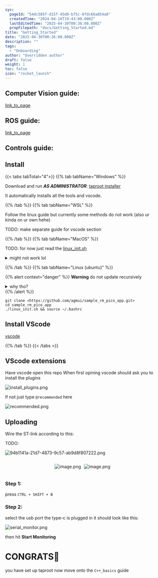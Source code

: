 ```yaml
---
sys:
  pageId: "54dc585f-d15f-45d0-b75c-8fdc66a854a8"
  createdTime: "2024-04-16T19:43:00.000Z"
  lastEditedTime: "2025-04-30T00:36:00.000Z"
  propFilepath: "docs/Getting_Started.md"
title: "Getting_Started"
date: "2025-04-30T00:36:00.000Z"
description: ""
tags:
  - "Onboarding"
author: "Overridden author"
draft: false
weight: 1
toc: false
icon: "rocket_launch"
---
```


## Computer Vision guide:

[link_to_page](86d45bc0-388b-4d26-8848-44f255f73d0e)

## ROS guide:

[link_to_page](3c76c1de-ec8f-46d6-8b0a-294005edc2d5)

## Controls guide:

## Install

{{< tabs tabTotal="4">}}
{{% tab tabName="Windows" %}}

Download and run _**AS ADMINISTRATOR**_: [taproot installer](https://github.com/Thornbots/TeachingFreshies/releases/tag/1.0)

It automatically installs all the tools and vscode.

{{% /tab %}}
{{% tab tabName="WSL" %}}

Follow the linux guide but currently some methods do not work (also ur kinda on ur own hehe)

TODO: make separate guide for vscode section

{{% /tab %}}
{{% tab tabName="MacOS" %}}

TODO: for now just read the [linux_init.sh](https://github.com/agmui/sample_rm_pico_app/blob/main/linux_init.sh)

<details>
<summary>might not work lol</summary>

`brew install libusb pkg-config`

Next install: [vscode](https://code.visualstudio.com/Download)

</details>

{{% /tab %}}
{{% tab tabName="Linux (ubuntu)" %}}

{{% alert context="danger" %}}
**Warning** do not update recursively
<details>
<summary>why tho?</summary>
There are some submodules that may go on for a while (like tinyusb) and I highly
recommend you don't need to get them.
If you want to see what submodules I update just look in `linux_init.sh`
</details>
{{% /alert %}}

```shell
git clone <https://github.com/agmui/sample_rm_pico_app.git>
cd sample_rm_pico_app
./linux_init.sh && source ~/.bashrc
```

## Install VScode

[vscode](https://code.visualstudio.com/Download)

{{% /tab %}}
{{< /tabs >}}

## VScode extensions

Have vscode open this repo
When first opining vscode should ask you to install the plugins

![install_plugins.png](https://prod-files-secure.s3.us-west-2.amazonaws.com/d518164a-d88e-44d1-a4ee-3adb3bd8bce0/89bd30f0-1825-4e77-867b-0a41ce370880/install_plugins.png?X-Amz-Algorithm=AWS4-HMAC-SHA256&X-Amz-Content-Sha256=UNSIGNED-PAYLOAD&X-Amz-Credential=ASIAZI2LB466WKKHONO5%2F20250626%2Fus-west-2%2Fs3%2Faws4_request&X-Amz-Date=20250626T061321Z&X-Amz-Expires=3600&X-Amz-Security-Token=IQoJb3JpZ2luX2VjEF4aCXVzLXdlc3QtMiJHMEUCIErDApGNtIqZc0hu3xmmUujvlL1hC2z73QcehYVWtuU1AiEAmgxeEzDSZBIKQnvWrEboxCkIg9aVBTKmB61v4OIClMYq%2FwMIVhAAGgw2Mzc0MjMxODM4MDUiDOsAGI2Wb7ILBBsHJyrcAzZDjBJxvorPXpa93CvX9bl17hcGO0TZub8u8ZVInRcuU536ACPGDttru8lrY5F8yvhLhm9hIPdNG3gzZC1cb2tNyw%2F8IeEVjgvns2Kkxu7iaanTu3kkLyXOBa8EEIf%2F65loYM7w%2F9w%2Fdh0NCkOfvXQV%2FB%2BvpMcYzB0zPH6xtyWrNYCX%2BYKx5QHlDE2rCDXMoIDa%2FdCyfFsxR%2FeURVs%2BeIAsGVV9KrjHVCm6nfEzgn13yKb2x%2Fdf7Z%2BuVX3v7072igQz5DgHWQjDwvt4ID0g1IYIu66rmGY9BKQJgCACbkdQuFuHUCMugCHCQ87WZYXFltX%2BWMT3wkdtsiKJAtAklO3Bd%2ByIxlinezOG6NV1n8tBXmXjIreIsQc%2FQ9xNBH3J32gqnmh7FXwgt0fZZJAWuI9plMHQAKvfQfdGiq2q5Cr33LvLncdCzvnln5Qh9sezIQc9D8B0v17sohafFUEJ5e1CxoLYyABlJ0TRHOCvmB11HxNT4kAWU7YHXDenjJ5fxdd0RXMZXjc6X1FHYIFDAdwhteMzM9R8WQhgaRaJI2zWXyIaF%2Fxe6bdN1Giuc3KMoHlXkBvucIvSEETwUTENJHlWK0fU%2BTZ2Ouh659qVgW44dIvVcMSefSp5p83bMN2x88IGOqUBdZt%2FIvejNONm7DTxdeh9u%2BxyLov7B2dev4L2lmI9lETT%2BKvKeQZT2qkoQtQiTglDOf%2BCJ%2BeuUKqlcEtiIxrUFHvZWn57MChFlUpuv0yP8m70P0j9qv32sAZnLs4zTC%2FKKmYO11uWkjdgiQ95X7qfHeKBKTCAcaaqGbdmwXr0oIOYoLnT5kJrJAYI%2BNvthC%2FRkmcuAXotkNFsxwJdY%2BgiwAwvgE4d&X-Amz-Signature=7effd513fc54aaf38d6e04363500d3690270285f8d23c7fbf922caa3ec17b121&X-Amz-SignedHeaders=host&x-amz-checksum-mode=ENABLED&x-id=GetObject)

If not just type `@recommended` here  

![recommended.png](https://prod-files-secure.s3.us-west-2.amazonaws.com/d518164a-d88e-44d1-a4ee-3adb3bd8bce0/61e661e9-5d85-4dfc-be0d-8d2097a5e793/recommended.png?X-Amz-Algorithm=AWS4-HMAC-SHA256&X-Amz-Content-Sha256=UNSIGNED-PAYLOAD&X-Amz-Credential=ASIAZI2LB466WKKHONO5%2F20250626%2Fus-west-2%2Fs3%2Faws4_request&X-Amz-Date=20250626T061321Z&X-Amz-Expires=3600&X-Amz-Security-Token=IQoJb3JpZ2luX2VjEF4aCXVzLXdlc3QtMiJHMEUCIErDApGNtIqZc0hu3xmmUujvlL1hC2z73QcehYVWtuU1AiEAmgxeEzDSZBIKQnvWrEboxCkIg9aVBTKmB61v4OIClMYq%2FwMIVhAAGgw2Mzc0MjMxODM4MDUiDOsAGI2Wb7ILBBsHJyrcAzZDjBJxvorPXpa93CvX9bl17hcGO0TZub8u8ZVInRcuU536ACPGDttru8lrY5F8yvhLhm9hIPdNG3gzZC1cb2tNyw%2F8IeEVjgvns2Kkxu7iaanTu3kkLyXOBa8EEIf%2F65loYM7w%2F9w%2Fdh0NCkOfvXQV%2FB%2BvpMcYzB0zPH6xtyWrNYCX%2BYKx5QHlDE2rCDXMoIDa%2FdCyfFsxR%2FeURVs%2BeIAsGVV9KrjHVCm6nfEzgn13yKb2x%2Fdf7Z%2BuVX3v7072igQz5DgHWQjDwvt4ID0g1IYIu66rmGY9BKQJgCACbkdQuFuHUCMugCHCQ87WZYXFltX%2BWMT3wkdtsiKJAtAklO3Bd%2ByIxlinezOG6NV1n8tBXmXjIreIsQc%2FQ9xNBH3J32gqnmh7FXwgt0fZZJAWuI9plMHQAKvfQfdGiq2q5Cr33LvLncdCzvnln5Qh9sezIQc9D8B0v17sohafFUEJ5e1CxoLYyABlJ0TRHOCvmB11HxNT4kAWU7YHXDenjJ5fxdd0RXMZXjc6X1FHYIFDAdwhteMzM9R8WQhgaRaJI2zWXyIaF%2Fxe6bdN1Giuc3KMoHlXkBvucIvSEETwUTENJHlWK0fU%2BTZ2Ouh659qVgW44dIvVcMSefSp5p83bMN2x88IGOqUBdZt%2FIvejNONm7DTxdeh9u%2BxyLov7B2dev4L2lmI9lETT%2BKvKeQZT2qkoQtQiTglDOf%2BCJ%2BeuUKqlcEtiIxrUFHvZWn57MChFlUpuv0yP8m70P0j9qv32sAZnLs4zTC%2FKKmYO11uWkjdgiQ95X7qfHeKBKTCAcaaqGbdmwXr0oIOYoLnT5kJrJAYI%2BNvthC%2FRkmcuAXotkNFsxwJdY%2BgiwAwvgE4d&X-Amz-Signature=f60c1c65b81374968d83ceb2c393ff8a273d5569e18d24e6ce618be0efed3d42&X-Amz-SignedHeaders=host&x-amz-checksum-mode=ENABLED&x-id=GetObject)

## Uploading

Wire the ST-link according to this:

TODO:

![94b1141a-21d7-4873-9c57-ab9d8f807222.png](https://prod-files-secure.s3.us-west-2.amazonaws.com/d518164a-d88e-44d1-a4ee-3adb3bd8bce0/e5fad17d-ab82-4300-9f4c-505ab4b1202c/94b1141a-21d7-4873-9c57-ab9d8f807222.png?X-Amz-Algorithm=AWS4-HMAC-SHA256&X-Amz-Content-Sha256=UNSIGNED-PAYLOAD&X-Amz-Credential=ASIAZI2LB466WKKHONO5%2F20250626%2Fus-west-2%2Fs3%2Faws4_request&X-Amz-Date=20250626T061321Z&X-Amz-Expires=3600&X-Amz-Security-Token=IQoJb3JpZ2luX2VjEF4aCXVzLXdlc3QtMiJHMEUCIErDApGNtIqZc0hu3xmmUujvlL1hC2z73QcehYVWtuU1AiEAmgxeEzDSZBIKQnvWrEboxCkIg9aVBTKmB61v4OIClMYq%2FwMIVhAAGgw2Mzc0MjMxODM4MDUiDOsAGI2Wb7ILBBsHJyrcAzZDjBJxvorPXpa93CvX9bl17hcGO0TZub8u8ZVInRcuU536ACPGDttru8lrY5F8yvhLhm9hIPdNG3gzZC1cb2tNyw%2F8IeEVjgvns2Kkxu7iaanTu3kkLyXOBa8EEIf%2F65loYM7w%2F9w%2Fdh0NCkOfvXQV%2FB%2BvpMcYzB0zPH6xtyWrNYCX%2BYKx5QHlDE2rCDXMoIDa%2FdCyfFsxR%2FeURVs%2BeIAsGVV9KrjHVCm6nfEzgn13yKb2x%2Fdf7Z%2BuVX3v7072igQz5DgHWQjDwvt4ID0g1IYIu66rmGY9BKQJgCACbkdQuFuHUCMugCHCQ87WZYXFltX%2BWMT3wkdtsiKJAtAklO3Bd%2ByIxlinezOG6NV1n8tBXmXjIreIsQc%2FQ9xNBH3J32gqnmh7FXwgt0fZZJAWuI9plMHQAKvfQfdGiq2q5Cr33LvLncdCzvnln5Qh9sezIQc9D8B0v17sohafFUEJ5e1CxoLYyABlJ0TRHOCvmB11HxNT4kAWU7YHXDenjJ5fxdd0RXMZXjc6X1FHYIFDAdwhteMzM9R8WQhgaRaJI2zWXyIaF%2Fxe6bdN1Giuc3KMoHlXkBvucIvSEETwUTENJHlWK0fU%2BTZ2Ouh659qVgW44dIvVcMSefSp5p83bMN2x88IGOqUBdZt%2FIvejNONm7DTxdeh9u%2BxyLov7B2dev4L2lmI9lETT%2BKvKeQZT2qkoQtQiTglDOf%2BCJ%2BeuUKqlcEtiIxrUFHvZWn57MChFlUpuv0yP8m70P0j9qv32sAZnLs4zTC%2FKKmYO11uWkjdgiQ95X7qfHeKBKTCAcaaqGbdmwXr0oIOYoLnT5kJrJAYI%2BNvthC%2FRkmcuAXotkNFsxwJdY%2BgiwAwvgE4d&X-Amz-Signature=d464a89d00dde24c1e6c5074979a6afdcaf70fd84414ac3a104a070bc6450314&X-Amz-SignedHeaders=host&x-amz-checksum-mode=ENABLED&x-id=GetObject)

<div style="display: flex;flex-direction: row; column-gap:10px; max-width: 630px;justify-content: center;">
<div>

![image.png](https://prod-files-secure.s3.us-west-2.amazonaws.com/d518164a-d88e-44d1-a4ee-3adb3bd8bce0/210ecb78-1116-4d7b-b9b7-2292f66fa2c2/image.png?X-Amz-Algorithm=AWS4-HMAC-SHA256&X-Amz-Content-Sha256=UNSIGNED-PAYLOAD&X-Amz-Credential=ASIAZI2LB466XAEN3VC3%2F20250626%2Fus-west-2%2Fs3%2Faws4_request&X-Amz-Date=20250626T061322Z&X-Amz-Expires=3600&X-Amz-Security-Token=IQoJb3JpZ2luX2VjEF4aCXVzLXdlc3QtMiJHMEUCIDM3DgJwJpJDjtVTN8R92vwWHsgVMzn61Rpdp8zVmd7EAiEA7uPRlD7NOtmDXTO3BbE7cnKZq4%2FmyHBrdV0KCbgIa9kq%2FwMIVhAAGgw2Mzc0MjMxODM4MDUiDFeWU1ALWc3lF3ZmIyrcAwrspCW%2B9%2BRHNw9v3xQj3cEUyUt3Mr1S09tPuwFrNi1K0olK3%2BrPxGPQK22cL1UYY%2BUZF%2BV8SndGCcTITNNTdLSkzkZJZgSOMgFMnB3hpjRglQWTGUvxlfOG%2F%2FfxcwUonsmxfpYl1lvd6swyCB34H22bsQIpTULD3taN5zP5wcC%2BNA7mL47Sh1w6J3gIrKWUtBlLXxxE%2BxyiMBFp6Jy70g8%2FFbKbsXlcuXdCsv%2ByWnDNnoG5VAN%2FIfPfDZvCQojhG%2B1JiGc5QT5BK%2FUxqd%2FGJg8GLl3J6xCI0p3cexOpl%2FfLR%2B8cuLEBKaikE46XU4nlGtYkf4xzwv3uCUooi84MsPpVXdh2rRXYxQI690xDreb2kRbnKCmhED0%2Bb8vU8bU4uMwey0KJqmhMmpV1FacTlmiCdtj%2BlOD1%2FqWzzQEQ7ejoALnimpt9rtT6Fj4%2BYIfs6cF5Fk0oaPM6vvf44CYbCU73L%2FUv5mYBq4ZHqbQw2nf%2BbJ74kE4i2lmQvazx6L52FOF4l3zjCAk46topqgqtAw6peY%2FXkCIYXPYDwUKcP77TdItER6NZdCNSHgKOqie1b%2FNmCJWJVziURVEH1YZE%2FjrF48drxo2HYEs0H7Il4QT5hNW0I3Xw8D5Oyg9OMKWy88IGOqUBx2g90j7cl4Xv0sSHb6stApWfZNy5SWtmDGoMK4ygAafi7oTe0UKxsnDdqtzT51Mc4Keg2xaXW%2Bk6%2FvQKx%2BvdRapyq50FF9f6s1gWNFSPst0un9OYIBWkEiVWRJdWe0gF6y3w6sayUEdKF%2BR82LRJg%2FquhT8EWgZBqsjbwf9Pe5iktkBTYAfNjkMjvEH%2FM06vjbwiQLW7KB5embVu8kTRCkPeT65s&X-Amz-Signature=ffa035eed89db65f8a5a13564ffdbe8271fbac01a6d6f131a06a329b738a3a4d&X-Amz-SignedHeaders=host&x-amz-checksum-mode=ENABLED&x-id=GetObject)

</div>
<div>

![image.png](https://prod-files-secure.s3.us-west-2.amazonaws.com/d518164a-d88e-44d1-a4ee-3adb3bd8bce0/33a0fd0f-8ca6-4a86-8e09-26e95ded1fff/image.png?X-Amz-Algorithm=AWS4-HMAC-SHA256&X-Amz-Content-Sha256=UNSIGNED-PAYLOAD&X-Amz-Credential=ASIAZI2LB466SAMG2AZO%2F20250626%2Fus-west-2%2Fs3%2Faws4_request&X-Amz-Date=20250626T061322Z&X-Amz-Expires=3600&X-Amz-Security-Token=IQoJb3JpZ2luX2VjEF4aCXVzLXdlc3QtMiJHMEUCIQCMNA1QpsOXxZwwo6aUTXMb%2BjD%2FKUPbfluxIX%2BOovwiYgIgbbXrevRBONxEq9jVDOFBYyvCz16fv1QLYg%2FVo1cwKcoq%2FwMIVxAAGgw2Mzc0MjMxODM4MDUiDH%2BCvAxy4qbPsIfn2ircA06YqHbWqesF%2BM%2Bo4tVfbyuy4%2BevvbaM1AdtTZJTkrjRnqcycigyM%2B988kT12q8gGLH%2BPPaQWGJ1hqBfMpktcy13gMBge6gB%2F4ia7T2LrRDtBEz9juTcq0cmZ1mffGUyLSa6ES7522Nyfcubj3RewTDypF%2FYkEfBF98fNI%2FczPqh2Owim9CeiRvDF3EA6enaRfkf3B8mdMRxBf%2Fb%2FrD98%2ByncDyXR5zZe23p7l7Xq%2FgHcRg8SpoS3LnKCKiZukLTNhv0SiROdyBJFD%2BYd5%2FdFJcRHivDbNIQ5cn4IkRzlD4xmPJLsd5R1fekSX4upen570jmV6ILKcXIGy1FejsYsK5FpEahwyUA22EZQqGVT2JJOt8velUQS6zOY1Pkjo3ebJ8WxbyW560eXXZBrz3PEN77vSyLSuzwQ5trKzE%2B%2B9U5gv3NTpAq6CGXOhTAErFeaH5JXEdC6epSwS8O7OQV3TZkcKjGXcu1C%2FrTL6Y%2BKB8bbBIgbb3TxB%2FcSSo6KNDVDS4y%2Fj7wWj7bh5OSgzSuA%2BjN78arY812xGAoNgkUnJkXfAajlF%2FFCviPMPjFS3DNNRo2jhgdxVezTAyojrlLkkNixnzfhYudLMsa3rs%2FOEmSWkuzEuIOvU6fhJKPMO%2FA88IGOqUBLXjKcdffazlUY1H9FA7ZFDPIiQOFuBlZ6vDarM6JlTai%2Bs3ipouFS2W%2FktCGn%2B10UZXJ3%2FKiWmAHrhwui1jFsdLVqo4X%2Byu7UO432ghmyJ5LSuqYTGgppTzPX9AjrHt%2F6Xe2RkNVWeRpY5hEvWhxEesDCn3ve%2Bk2GjE4uFAHPAGX8zJVwoYH30kgvgOsxeXJZHRU7CxcwnwMufvTGihti7GKkXfK&X-Amz-Signature=6bc2908753ddccf3937eadde0a8d8d7bfbb4fa64f8e04bfef2d3e140dfcf30de&X-Amz-SignedHeaders=host&x-amz-checksum-mode=ENABLED&x-id=GetObject)

</div>
</div>

### Step 1:

press `CTRL + SHIFT + B`

### Step 2:

select the usb port the type-c is plugged in it should look like this:

![serial_monitor.png](https://prod-files-secure.s3.us-west-2.amazonaws.com/d518164a-d88e-44d1-a4ee-3adb3bd8bce0/f03f4774-05d4-4393-b6a0-d5efb6d315ab/serial_monitor.png?X-Amz-Algorithm=AWS4-HMAC-SHA256&X-Amz-Content-Sha256=UNSIGNED-PAYLOAD&X-Amz-Credential=ASIAZI2LB466WKKHONO5%2F20250626%2Fus-west-2%2Fs3%2Faws4_request&X-Amz-Date=20250626T061321Z&X-Amz-Expires=3600&X-Amz-Security-Token=IQoJb3JpZ2luX2VjEF4aCXVzLXdlc3QtMiJHMEUCIErDApGNtIqZc0hu3xmmUujvlL1hC2z73QcehYVWtuU1AiEAmgxeEzDSZBIKQnvWrEboxCkIg9aVBTKmB61v4OIClMYq%2FwMIVhAAGgw2Mzc0MjMxODM4MDUiDOsAGI2Wb7ILBBsHJyrcAzZDjBJxvorPXpa93CvX9bl17hcGO0TZub8u8ZVInRcuU536ACPGDttru8lrY5F8yvhLhm9hIPdNG3gzZC1cb2tNyw%2F8IeEVjgvns2Kkxu7iaanTu3kkLyXOBa8EEIf%2F65loYM7w%2F9w%2Fdh0NCkOfvXQV%2FB%2BvpMcYzB0zPH6xtyWrNYCX%2BYKx5QHlDE2rCDXMoIDa%2FdCyfFsxR%2FeURVs%2BeIAsGVV9KrjHVCm6nfEzgn13yKb2x%2Fdf7Z%2BuVX3v7072igQz5DgHWQjDwvt4ID0g1IYIu66rmGY9BKQJgCACbkdQuFuHUCMugCHCQ87WZYXFltX%2BWMT3wkdtsiKJAtAklO3Bd%2ByIxlinezOG6NV1n8tBXmXjIreIsQc%2FQ9xNBH3J32gqnmh7FXwgt0fZZJAWuI9plMHQAKvfQfdGiq2q5Cr33LvLncdCzvnln5Qh9sezIQc9D8B0v17sohafFUEJ5e1CxoLYyABlJ0TRHOCvmB11HxNT4kAWU7YHXDenjJ5fxdd0RXMZXjc6X1FHYIFDAdwhteMzM9R8WQhgaRaJI2zWXyIaF%2Fxe6bdN1Giuc3KMoHlXkBvucIvSEETwUTENJHlWK0fU%2BTZ2Ouh659qVgW44dIvVcMSefSp5p83bMN2x88IGOqUBdZt%2FIvejNONm7DTxdeh9u%2BxyLov7B2dev4L2lmI9lETT%2BKvKeQZT2qkoQtQiTglDOf%2BCJ%2BeuUKqlcEtiIxrUFHvZWn57MChFlUpuv0yP8m70P0j9qv32sAZnLs4zTC%2FKKmYO11uWkjdgiQ95X7qfHeKBKTCAcaaqGbdmwXr0oIOYoLnT5kJrJAYI%2BNvthC%2FRkmcuAXotkNFsxwJdY%2BgiwAwvgE4d&X-Amz-Signature=1898690d45e0884ce2550c3698326062d31a92607ea79e63b8502e2ad5a9c31d&X-Amz-SignedHeaders=host&x-amz-checksum-mode=ENABLED&x-id=GetObject)

then hit **Start Monitoring**

# CONGRATS🎉

you have set up taproot now move onto the `C++_basics` guide
